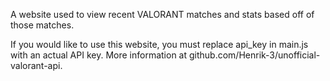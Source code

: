 A website used to view recent VALORANT matches and stats based off of those matches.

If you would like to use this website, you must replace api_key in main.js with an actual API key.
More information at github.com/Henrik-3/unofficial-valorant-api.
